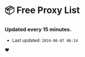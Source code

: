 # :package: Free Proxy List
### Updated every 15 minutes.

- Last updated: `2024-06-07 06:14`

:heart:
